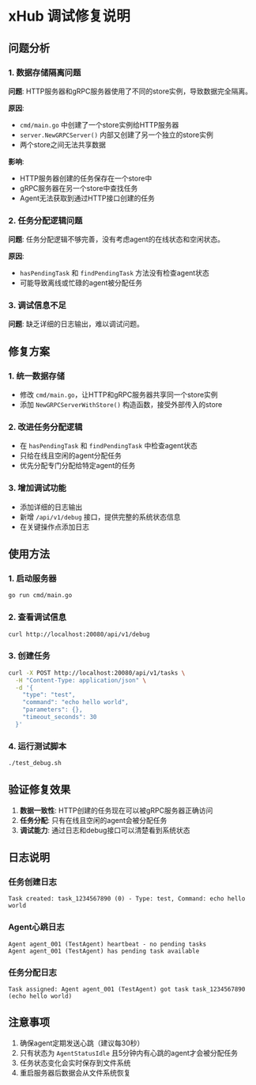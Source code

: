 # xHub 调试修复说明

## 问题分析

### 1. 数据存储隔离问题
**问题**: HTTP服务器和gRPC服务器使用了不同的store实例，导致数据完全隔离。

**原因**: 
- `cmd/main.go` 中创建了一个store实例给HTTP服务器
- `server.NewGRPCServer()` 内部又创建了另一个独立的store实例
- 两个store之间无法共享数据

**影响**: 
- HTTP服务器创建的任务保存在一个store中
- gRPC服务器在另一个store中查找任务
- Agent无法获取到通过HTTP接口创建的任务

### 2. 任务分配逻辑问题
**问题**: 任务分配逻辑不够完善，没有考虑agent的在线状态和空闲状态。

**原因**: 
- `hasPendingTask` 和 `findPendingTask` 方法没有检查agent状态
- 可能导致离线或忙碌的agent被分配任务

### 3. 调试信息不足
**问题**: 缺乏详细的日志输出，难以调试问题。

## 修复方案

### 1. 统一数据存储
- 修改 `cmd/main.go`，让HTTP和gRPC服务器共享同一个store实例
- 添加 `NewGRPCServerWithStore()` 构造函数，接受外部传入的store

### 2. 改进任务分配逻辑
- 在 `hasPendingTask` 和 `findPendingTask` 中检查agent状态
- 只给在线且空闲的agent分配任务
- 优先分配专门分配给特定agent的任务

### 3. 增加调试功能
- 添加详细的日志输出
- 新增 `/api/v1/debug` 接口，提供完整的系统状态信息
- 在关键操作点添加日志

## 使用方法

### 1. 启动服务器
```bash
go run cmd/main.go
```

### 2. 查看调试信息
```bash
curl http://localhost:20080/api/v1/debug
```

### 3. 创建任务
```bash
curl -X POST http://localhost:20080/api/v1/tasks \
  -H "Content-Type: application/json" \
  -d '{
    "type": "test",
    "command": "echo hello world",
    "parameters": {},
    "timeout_seconds": 30
  }'
```

### 4. 运行测试脚本
```bash
./test_debug.sh
```

## 验证修复效果

1. **数据一致性**: HTTP创建的任务现在可以被gRPC服务器正确访问
2. **任务分配**: 只有在线且空闲的agent会被分配任务
3. **调试能力**: 通过日志和debug接口可以清楚看到系统状态

## 日志说明

### 任务创建日志
```
Task created: task_1234567890 (0) - Type: test, Command: echo hello world
```

### Agent心跳日志
```
Agent agent_001 (TestAgent) heartbeat - no pending tasks
Agent agent_001 (TestAgent) has pending task available
```

### 任务分配日志
```
Task assigned: Agent agent_001 (TestAgent) got task task_1234567890 (echo hello world)
```

## 注意事项

1. 确保agent定期发送心跳（建议每30秒）
2. 只有状态为 `AgentStatusIdle` 且5分钟内有心跳的agent才会被分配任务
3. 任务状态变化会实时保存到文件系统
4. 重启服务器后数据会从文件系统恢复 